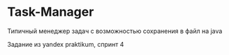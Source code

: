 # Task-Manager
Типичный менеджер задач с возможностью сохранения в файл на java

Задание из yandex praktikum, спринт 4

